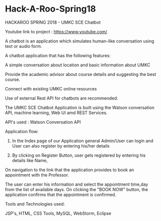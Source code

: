 # Hack-A-Roo-Spring18

HACKAROO SPRING 2018 - UMKC SCE Chatbot

Youtube link to project : https://www.youtube.com/

A chatbot is an application which simulates human-like conversation using text or audio form.

A chatbot application that has the following features:

A simple conversation about location and basic information about UMKC

Provide the academic advisor about course details and suggesting the best course.

Connect with existing UMKC online resources

Use of external Rest API for chatbots are recommended.

The UMKC SCE Chatbot Application is built using the Watson conversation API, machine learning, Web UI amd REST Services.

API's used : Watson Conversation API

Application flow:

1) In the Index page of our Application general Admin/User can login and User can also register by entering his/her details

2) By clicking on Register Button, user gets registered by entering his details like Name,


On navigation to the link that the application provides to book an appointment with the Professor.

The user can enter his information and select the appointment time,day from the list of available days. On clicking the "BOOK NOW" button, the application confirms that the appointment is confirmed.

Tools and Technologies used:

JSP's, HTML, CSS Tools, MySQL, WebStorm, Eclipse
